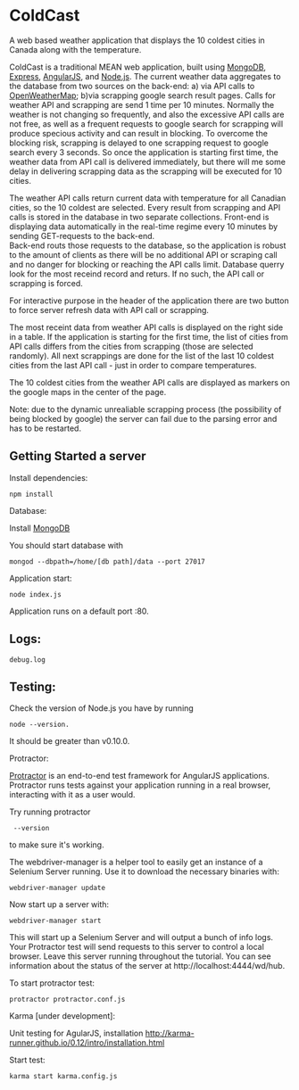ColdCast
========

A web based weather application that displays the 10 coldest cities in Canada along with the temperature.

ColdCast is a traditional MEAN web application, built using [MongoDB](http://docs.mongodb.org/), [Express](http://expressjs.com/), [AngularJS](http://angularjs.org/), and [Node.js](http://nodejs.org/). The current weather data aggregates to the database from two sources on the back-end: a) via API calls to [OpenWeatherMap](openweathermap.org); b)via scrapping google search result pages.
Calls for weather API and scrapping are send 1 time per 10 minutes. Normally the weather is not changing so frequently, and also the excessive API calls are not free, as well as a frequent requests to google search for scrapping will produce specious activity and can result in blocking.
To overcome the blocking risk, scrapping is delayed to one scrapping request to google search every 3 seconds. So once the application is starting first time, the weather data from API call is delivered immediately, but there will me some delay in delivering scrapping data as the scrapping will be executed for 10 cities.

The weather API calls return current data with temperature for all Canadian cities, so the 10 coldest are selected.
Every result from scrapping and API calls is stored in the database in two separate collections. Front-end is displaying data automatically in the real-time regime every 10 minutes by sending GET-requests to the back-end.  
Back-end routs those requests to the database, so the application is robust to the amount of clients as there will be no additional API or scraping call and no danger for blocking or reaching the API calls limit. Database querry look for the most receind record and returs. If no such, the API call or scrapping is forced.

For interactive purpose in the header of the application there are two button to force server refresh data with API call or scrapping.

The most receint data from weather API calls is displayed on the right side in a table. If the application is starting for the first time, the list of cities from API calls differs from the cities from scrapping (those are selected randomly). All next scrappings are done for the list of the last 10 coldest cities from the last API call - just in order to compare temperatures.

The 10 coldest cities from the weather API calls are displayed as markers on the google maps in the center of the page.

Note: due to the dynamic unrealiable scrapping process (the possibility of being blocked by google) the server can fail due to the parsing error and has to be restarted.

Getting Started a server
---------------
Install dependencies:

    npm install

Database:

Install [MongoDB](http://docs.mongodb.org/manual/installation/)

You should start database with 

    mongod --dbpath=/home/[db path]/data --port 27017

Application start:

    node index.js

Application runs on a default port :80. 

Logs: 
---------------
    debug.log
    
Testing: 
---------------
Check the version of Node.js you have by running 

    node --version. 
    
It should be greater than v0.10.0.

Protractor:

[Protractor](http://angular.github.io/protractor) is an end-to-end test framework for AngularJS applications. Protractor runs tests against your application running in a real browser, interacting with it as a user would.

Try running protractor 

     --version 

to make sure it's working.

The webdriver-manager is a helper tool to easily get an instance of a Selenium Server running. Use it to download the necessary binaries with:

    webdriver-manager update

Now start up a server with: 

    webdriver-manager start

This will start up a Selenium Server and will output a bunch of info logs. Your Protractor test will send requests to this server  to control a local browser. Leave this server running throughout the tutorial. You can see information about the status of the server at http://localhost:4444/wd/hub.
 
To start protractor test: 

    protractor protractor.conf.js

Karma [under development]:

Unit testing for AgularJS, installation http://karma-runner.github.io/0.12/intro/installation.html

Start test: 

    karma start karma.config.js
